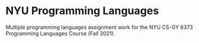 # NYU Programming Languages
Multiple programming languages assignment work for the NYU CS-GY 6373 Programming Languages Course (Fall 2021).
